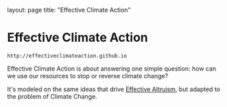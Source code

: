layout: page
title: "Effective Climate Action"

# Effective Climate Action
`http://effectiveclimateaction.github.io`

Effective Climate Action is about answering one simple question: how can we use our resources to stop or reverse climate change?

It's modeled on the same ideas that drive [Effective Altruism](http://effectivealtruism.org), but adapted to the problem of Climate Change.